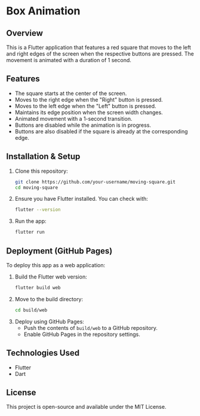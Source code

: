 # Box Animation

## Overview
This is a Flutter application that features a red square that moves to the left and right edges of the screen when the respective buttons are pressed. The movement is animated with a duration of 1 second.

## Features
- The square starts at the center of the screen.
- Moves to the right edge when the "Right" button is pressed.
- Moves to the left edge when the "Left" button is pressed.
- Maintains its edge position when the screen width changes.
- Animated movement with a 1-second transition.
- Buttons are disabled while the animation is in progress.
- Buttons are also disabled if the square is already at the corresponding edge.

## Installation & Setup
1. Clone this repository:
   ```sh
   git clone https://github.com/your-username/moving-square.git
   cd moving-square
   ```
2. Ensure you have Flutter installed. You can check with:
   ```sh
   flutter --version
   ```
3. Run the app:
   ```sh
   flutter run
   ```

## Deployment (GitHub Pages)
To deploy this app as a web application:
1. Build the Flutter web version:
   ```sh
   flutter build web
   ```
2. Move to the build directory:
   ```sh
   cd build/web
   ```
3. Deploy using GitHub Pages:
    - Push the contents of `build/web` to a GitHub repository.
    - Enable GitHub Pages in the repository settings.

## Technologies Used
- Flutter
- Dart

## License
This project is open-source and available under the MIT License.

